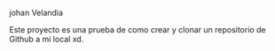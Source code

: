 johan Velandia 

Este proyecto es una prueba de como crear y clonar un repositorio de Github a mi local xd. 